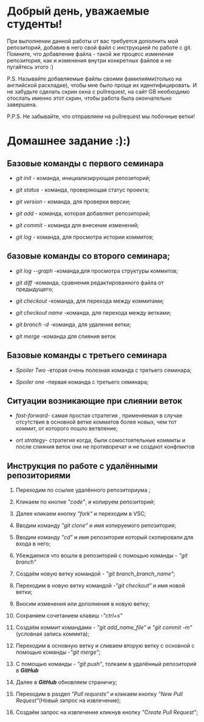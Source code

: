 # Добрый день, уважаемые студенты! 
  При выполнении данной работы от вас требуется дополнить мой репозиторий, добавив в него свой файл с инструкцией по работе с git. Помните, что добавление файла - такой же процесс изменения репозитория, как и изменения внутри конкретных файлов и не пугайтесь этого :)

  P.S. Называйте добавляемые файлы своими фамилиями(только на английской раскладке), чтобы мне было проще их идентифицировать. И не забудьте сделать скрин окна с pullrequest, на сайт GB необходимо отослать именно этот скрин, чтобы работа была окончательно завершена.

  P.P.S. Не забывайте, что отправляем на pullrequest мы побочные ветки!

  # Домашнее задание :):)

## Базовые команды с первого семинара

* *git init* - команда, инициализирующая репозиторий;

* *git status* - команда, проверяющая статус проекта;

* *git version* - команда, для проверки версии;

* *git add* - команда, которая добавляет репозиторий;

* *git commit* - команда для внесение изменений;

* *git log* - команда, для просмотра истории коммитов;

## базовые команды со второго семинара;

* *git log --graph* -команда,для просмотра структуры коммитов;

* *git diff* -команда, сравнения редактированного файла от предыдущего;

* *git checkout* -команда, для перехода между коммитами;

* *git checkout name* -команда, для перехода между ветками;

* *git branch -d* -команда, для удаления ветки;

* *git merge* -команда для слияния веток

## Базовые команды с третьего семинара

* *Spoiler Two* -вторая очень полезная команда с третьего семинара;

* *Spoiler one* -первая команда с третьего семинара;

## Ситуации возникающие при слиянии веток

* *fast-forward*- самая простая стратегия , применяемая в случае отсутствия  в основной ветке коммитов более новыx, чем тот коммит, от которого пошло ветвление;

* *ort strategy*- стратегия когда, были сомостоятельные коммиты и после слияния веток они не противоречат и не создают конфликтов

## Инструкция по работе с удалёнными репозиториями

1. Переходим по ссылке удалённого репозиториума ;

2. Кликаем по кнопке *"code"*, и копируем репозиторий;

3. Далее кликаем кнопку *"fork"* и переходим в VSC;

4. Вводим команду _"git clone"_ и имя копируемого репозитория;

5. Вводим команду _"cd"_ и имя репозитория который скопировали для входа в него;

6. Убеждаемся что вошли в репозиторий с помощью команды - _"git branch"_

7. Создаём новую ветку командой - _"git branch_branch_name"_;

8. Переходим в новую ветку командой -_"git checkout"_ и имя новой ветки;

9. Вносим изменения или дополнения в новую ветку;

10. Сохраняем сочетанием клавиш -_"ctrl+s"_

11. Создаём коммит командами - _"git add_name_file"_ и _"git commit -m"_ (условная запись коммита);

12. Переходим в основную ветку и сливаем вторую ветку с основной с помощью команды -_"git merge"_;

13. С помощью команды - _"git push"_, толкаем в удалённый репозиторий в __*GitHub*__

14. Далее в __*GitHub*__ обновляем страничку;

15. Переходим в раздел *"Pull requests"* и кликаем кнопку *"New Pull Request"*(Новый запрос на извлечение);

16. Создаём запрос на извлечение кликнув кнопку *"Create Pull Request"*;